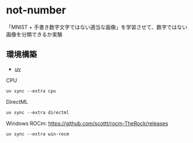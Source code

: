 # not-number

「MNIST + 手書き数字文字ではない適当な画像」を学習させて、数字ではない画像を分類できるか実験

## 環境構築

- [uv](https://docs.astral.sh/uv/)

CPU

```shell
uv sync --extra cpu
```

DirectML

```shell
uv sync --extra directml
```

Windows ROCm: <https://github.com/scottt/rocm-TheRock/releases>

```shell
uv sync --extra win-rocm
```

